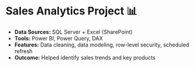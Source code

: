 # Sales Analytics Project 📊

- **Data Sources:** SQL Server + Excel (SharePoint)  
- **Tools:** Power BI, Power Query, DAX  
- **Features:** Data cleaning, data modeling, row-level security, scheduled refresh  
- **Outcome:** Helped identify sales trends and key products  
